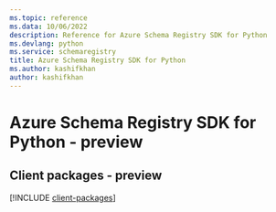 ```yaml
---
ms.topic: reference
ms.data: 10/06/2022
description: Reference for Azure Schema Registry SDK for Python
ms.devlang: python
ms.service: schemaregistry
title: Azure Schema Registry SDK for Python
ms.author: kashifkhan
author: kashifkhan
---
```

# Azure Schema Registry SDK for Python - preview

## Client packages - preview
[!INCLUDE [client-packages](schema-registry-client-index.md)]